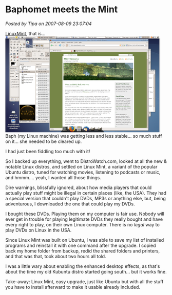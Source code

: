 # Baphomet meets the Mint

*Posted by Tipa on 2007-08-09 23:07:04*

[LinuxMint](http://distrowatch.com/table.php?distribution=mint), that is...
![mintdesk2.png](../uploads/2007/08/mintdesk2.png)
Baph (my Linux machine) was getting less and less stable... so much stuff on it... she needed to be cleared up.

I had just been fiddling too much with it!

So I backed up everything, went to DistroWatch.com, looked at all the new & notable Linux distros, and settled on Linux Mint, a variant of the popular Ubuntu distro, tuned for watching movies, listening to podcasts or music, and hmmm.... yeah, I wanted all those things.

Dire warnings, blissfully ignored, about how media players that could actually play stuff might be illegal in certain places (like, the USA). They had a special version that couldn't play DVDs, MP3s or anything else, but, being adventurous, I downloaded the one that could play my DVDs.

I bought these DVDs. Playing them on my computer is fair use. Nobody will ever get in trouble for playing legitimate DVDs they really bought and have every right to play, on their own Linux computer. There is no *legal* way to play DVDs on Linux in the USA.

Since Linux Mint was built on Ubuntu, I was able to save my list of installed programs and reinstall it with one command after the upgrade. I copied back my home folder from backup, redid the shared folders and printers, and that was that, took about two hours all told.

I was a little wary about enabling the enhanced desktop effects, as that's about the time my old Kubuntu distro started going south... but it works fine.

Take-away: Linux Mint, easy upgrade, just like Ubuntu but with all the stuff you have to install afterward to make it usable already included.
